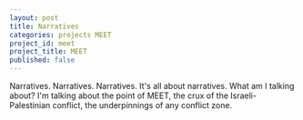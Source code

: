 ```yaml
---
layout: post
title: Narratives
categories: projects MEET
project_id: meet
project_title: MEET
published: false
---
```


Narratives. Narratives. Narratives. It's all about narratives. What am I talking about? I'm talking about the point of MEET, the crux of the Israeli-Palestinian conflict, the underpinnings of any conflict zone. 

